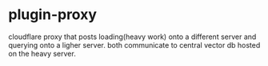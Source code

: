 # plugin-proxy

cloudflare proxy that posts loading(heavy work) onto a different server and querying onto a ligher server. both communicate to central vector db hosted on the heavy server.
